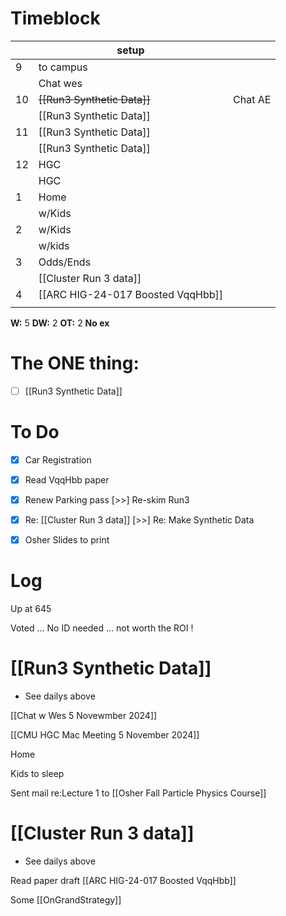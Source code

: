 # Timeblock

|     | setup                             |         |
| --- | --------------------------------- | ------- |
| 9   | to campus                         |         |
|     | Chat wes                          |         |
| 10  | ~~[[Run3 Synthetic Data]]~~       | Chat AE |
|     | [[Run3 Synthetic Data]]           |         |
| 11  | [[Run3 Synthetic Data]]           |         |
|     | [[Run3 Synthetic Data]]           |         |
| 12  | HGC                               |         |
|     | HGC                               |         |
| 1   | Home                              |         |
|     | w/Kids                            |         |
| 2   | w/Kids                            |         |
|     | w/kids                            |         |
| 3   | Odds/Ends                         |         |
|     | [[Cluster Run 3 data]]            |         |
| 4   | [[ARC HIG-24-017 Boosted VqqHbb]] |         |
|     |                                   |         |

**W:** 5 
**DW:** 2
**OT:** 2
**No ex**

# The ONE thing: 
- [ ] [[Run3 Synthetic Data]]


# To Do
- [x] Car Registration
- [x] Read  VqqHbb paper
- [x] Renew Parking pass
 [>>] Re-skim Run3
- [x]  Re: [[Cluster Run 3 data]]
 [>>] Re: Make Synthetic Data
- [x] Osher Slides to print


# Log

Up at 645

Voted ... No ID needed ... not worth the ROI !

# [[Run3 Synthetic Data]]
- See dailys above

[[Chat w Wes 5 Novewmber 2024]]

[[CMU HGC Mac Meeting 5 November 2024]]

Home 

Kids to sleep

Sent mail re:Lecture 1 to [[Osher Fall Particle Physics Course]]


# [[Cluster Run 3 data]]
- See dailys above

Read paper draft [[ARC HIG-24-017 Boosted VqqHbb]]


Some [[OnGrandStrategy]]

